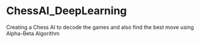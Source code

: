 # ChessAI_DeepLearning
Creating a Chess AI to decode the games and also find the best move using Alpha-Beta Algorithm
